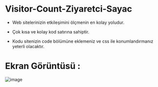 # Visitor-Count-Ziyaretci-Sayac

- Web sitelerinizin etkileşimini ölçmenin en kolay yoludur.

- Çok kısa ve kolay kod satırına sahiptir.

- Kodu sitenizin code bölümüne eklemeniz ve css ile konumlandırmanız yeterli olacaktır.

# Ekran Görüntüsü :

![image](https://github.com/ErenCanKONUK/Visitor-Count-Ziyaretci-Sayac/assets/97176491/c855f0b7-41e6-4127-8e7f-dad25bc22c8d)
